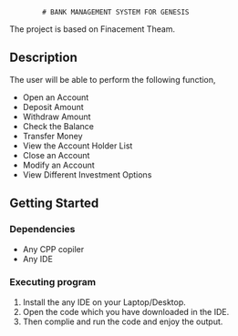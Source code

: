             # BANK MANAGEMENT SYSTEM FOR GENESIS 
 The project is based on Finacement Theam. 
 
## Description

The user will be able to perform the following function,
* Open an Account
* Deposit Amount
* Withdraw Amount
* Check the Balance
* Transfer Money
* View the Account Holder List
* Close an Account
* Modify an Account
* View Different Investment Options

## Getting Started

### Dependencies

* Any CPP copiler
* Any IDE 

### Executing program

1. Install the any IDE on your Laptop/Desktop.
2. Open the code which you have downloaded in the IDE.
3. Then complie and run the code and enjoy the output.
